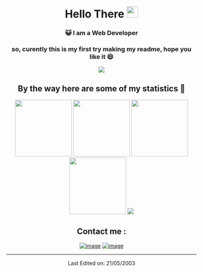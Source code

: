 <h1 align="center">Hello There <img src="https://raw.githubusercontent.com/iampavangandhi/iampavangandhi/master/gifs/Hi.gif" width="30"> </h1>
<div align="center">

### :smiley_cat: I am a Web Developer

### so, curently this is my first try making my readme, hope you like it 😄

<img src="https://user-images.githubusercontent.com/73097560/115834477-dbab4500-a447-11eb-908a-139a6edaec5c.gif">

## By the way here are some of my statistics 🚀
<img height= "150" src="https://github-readme-stats.vercel.app/api?username=Native0x6&theme=tokyonight&show_icons=true&include_all_commits=true&count_private=true" />
<img height= "150" src="https://github-readme-streak-stats.herokuapp.com/?user=Native0x6&theme=tokyonight" />
<img height= "150" src="https://github-readme-stats.vercel.app/api/top-langs/?username=Native0x6&layout=compact&theme=tokyonight"/>
<img height= "150" src="https://github-readme-stats.vercel.app/api/wakatime?username=@Native0x6&theme=tokyonight&count_private=true&langs_count=5&custom_title=Language Stats (for the last 7 days)&range=last_7_days" />
  
<img src="https://user-images.githubusercontent.com/73097560/115834477-dbab4500-a447-11eb-908a-139a6edaec5c.gif">
  
## Contact me : 
[![image](https://img.shields.io/badge/Twitter-1DA1F2?style=for-the-badge&logo=twitter&logoColor=white)](https://twitter.com/Native0x6)
[![image](https://img.shields.io/badge/Gmail-D14836?style=for-the-badge&logo=gmail&logoColor=white)](mailto:primarynative@gmail.com)

------
  
Last Edited on: 21/05/2003
</div>

<!--
**Native0x6/native0x6** is a ✨ _special_ ✨ repository because its `README.md` (this file) appears on your GitHub profile.

Here are some ideas to get you started:

- 🔭 I’m currently working on ...
- 🌱 I’m currently learning ...
- 👯 I’m looking to collaborate on ...
- 🤔 I’m looking for help with ...
- 💬 Ask me about ...
- 📫 How to reach me: ...
- 😄 Pronouns: ...
- ⚡ Fun fact: ...
-->
